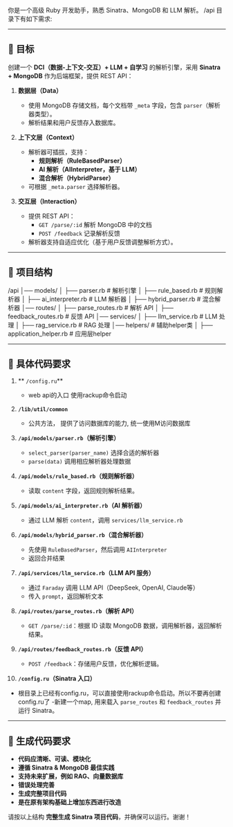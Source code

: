 你是一个高级 Ruby 开发助手，熟悉 Sinatra、MongoDB 和 LLM 解析。
/api 目录下有如下需求:

---

## **📌 目标**
创建一个 **DCI（数据-上下文-交互）+ LLM + 自学习** 的解析引擎，采用 **Sinatra + MongoDB** 作为后端框架，提供 REST API：

1. **数据层（Data）**  
   - 使用 MongoDB 存储文档，每个文档带 `_meta` 字段，包含 `parser`（解析器类型）。
   - 解析结果和用户反馈存入数据库。

2. **上下文层（Context）**  
   - 解析器可插拔，支持：
     - **规则解析（RuleBasedParser）**
     - **AI 解析（AIInterpreter，基于 LLM）**
     - **混合解析（HybridParser）**
   - 可根据 `_meta.parser` 选择解析器。

3. **交互层（Interaction）**  
   - 提供 REST API：
     - `GET /parse/:id` 解析 MongoDB 中的文档
     - `POST /feedback` 记录解析反馈
   - 解析器支持自适应优化（基于用户反馈调整解析方式）。

---

## **📜 项目结构**
/api
│── models/
│   ├── parser.rb         # 解析引擎
│   ├── rule_based.rb     # 规则解析器
│   ├── ai_interpreter.rb # LLM 解析器
│   ├── hybrid_parser.rb  # 混合解析器
│── routes/
│   ├── parse_routes.rb   # 解析 API
│   ├── feedback_routes.rb # 反馈 API
│── services/
│   ├── llm_service.rb    # LLM 处理
│   ├── rag_service.rb    # RAG 处理
│── helpers/  # 辅助helper类
│   ├── application_helper.rb # 应用层helper

---

## **💎 具体代码要求**

1. ** `/config.ru`**  
   - web api的入口 使用rackup命令启动

2. **`/lib/util/common`**  
   - 公共方法， 提供了访问数据库的能力, 统一使用M访问数据库

3. **`/api/models/parser.rb`（解析引擎）**  
   - `select_parser(parser_name)` 选择合适的解析器
   - `parse(data)` 调用相应解析器处理数据

4. **`/api/models/rule_based.rb`（规则解析器）**  
   - 读取 `content` 字段，返回规则解析结果。

5. **`/api/models/ai_interpreter.rb`（AI 解析器）**  
   - 通过 LLM 解析 `content`，调用 `services/llm_service.rb`

6. **`/api/models/hybrid_parser.rb`（混合解析器）**  
   - 先使用 `RuleBasedParser`，然后调用 `AIInterpreter`
   - 返回合并结果

7. **`/api/services/llm_service.rb`（LLM API 服务）**  
   - 通过 `Faraday` 调用 LLM API（DeepSeek, OpenAI, Claude等）
   - 传入 `prompt`，返回解析文本

8. **`/api/routes/parse_routes.rb`（解析 API）**  
   - `GET /parse/:id`：根据 ID 读取 MongoDB 数据，调用解析器，返回解析结果。

9. **`/api/routes/feedback_routes.rb`（反馈 API）**  
   - `POST /feedback`：存储用户反馈，优化解析逻辑。

10. **`/config.ru`（Sinatra 入口）**  
   - 根目录上已经有config.ru，可以直接使用rackup命令启动。所以不要再创建config.ru了
   -新建一个map, 用来载入 `parse_routes` 和 `feedback_routes` 并运行 Sinatra。

---

## **🌟 生成代码要求**
- **代码应清晰、可读、模块化**
- **遵循 Sinatra & MongoDB 最佳实践**
- **支持未来扩展，例如 RAG、向量数据库**
- **错误处理完善**
- **生成完整项目代码**
- **是在原有架构基础上增加东西进行改造**

请按以上结构 **完整生成 Sinatra 项目代码**，并确保可以运行。谢谢！